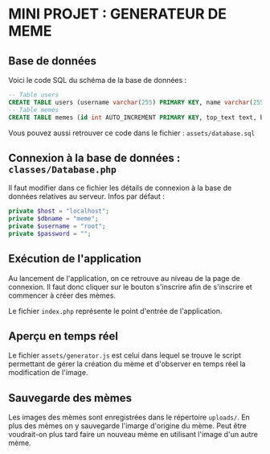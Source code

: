# MINI PROJET : GENERATEUR DE MEME

## Base de données
Voici le code SQL du schéma de la base de données :
```SQL
-- Table users
CREATE TABLE users (username varchar(255) PRIMARY KEY, name varchar(255), password varchar(255));
-- Table memes
CREATE TABLE memes (id int AUTO_INCREMENT PRIMARY KEY, top_text text, bottom_text text, top_size int, bottom_size int, img text, source_img text, username varchar(255), FOREIGN KEY (username) REFERENCES users(username));
```
Vous pouvez aussi retrouver ce code dans le fichier : ```assets/database.sql```

## Connexion à la base de données : ```classes/Database.php```
Il faut modifier dans ce fichier les détails de connexion à la base de données relatives au serveur.
Infos par défaut :
```PHP
private $host = "localhost";
private $dbname = "meme";
private $username = "root";
private $password = "";
```

## Exécution de l'application
Au lancement de l'application, on ce retrouve au niveau de la page de connexion. Il faut donc cliquer sur le bouton s'inscrire afin de s'inscrire et commencer à créer des mèmes.

Le fichier ```index.php``` représente le point d'entrée de l'application.

## Aperçu en temps réel
Le fichier ```assets/generator.js``` est celui dans lequel se trouve le script permettant de gérer la création du mème et d'observer en temps réel la modification de l'image.

## Sauvegarde des mèmes
Les images des mèmes sont enregistrées dans le répertoire ```uploads/```. En plus des mèmes on y sauvegarde l'imarge d'origine du mème. Peut être voudrait-on plus tard faire un nouveau mème en utilisant l'image d'un autre mème.
